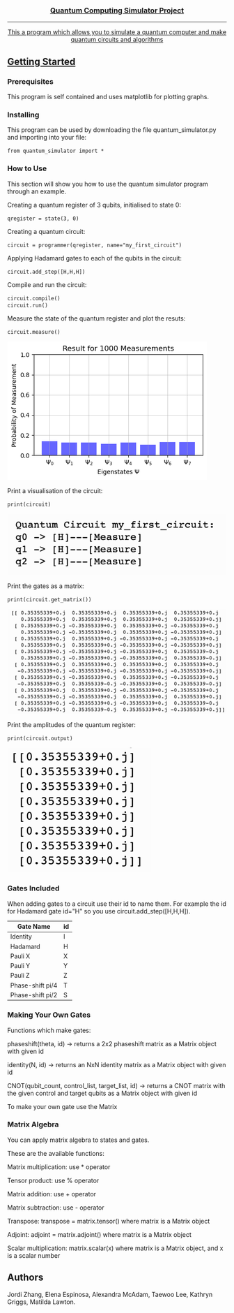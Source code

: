 <p align="center">
  <a href="addlinktopage" rel="noopener">
</p>

<h3 align="center">Quantum Computing Simulator Project</h3>

---

<p align="center"> This a program which allows you to simulate a quantum computer and make quantum circuits and algorithms 
    <br> 
</p>

<!-- ## Table of Contents
- [Table of Contents](#table-of-contents)
- [Getting Started ](#getting-started-)
  - [Prerequisites](#prerequisites)
  - [Installing](#installing)
- [Usage ](#usage-)
- [Authors ](#authors-) -->

## Getting Started <a name = "getting_started"></a>

### Prerequisites
This program is self contained and uses matplotlib for plotting graphs. 

### Installing
This program can be used by downloading the file quantum_simulator.py and importing into your file:

```
from quantum_simulator import *
```

### How to Use 
This section will show you how to use the quantum simulator program through an example.  


Creating a quantum register of 3 qubits, initialised to state 0:

```
qregister = state(3, 0)
```

Creating a quantum circuit:

```
circuit = programmer(qregister, name="my_first_circuit")
```

Applying Hadamard gates to each of the qubits in the circuit:

```
circuit.add_step([H,H,H])
```

Compile and run the circuit:

```
circuit.compile()
circuit.run()
```


Measure the state of the quantum register and plot the resuts:
```
circuit.measure()
```
![graph](./docs/measureplot.png) 


Print a visualisation of the circuit:
```
print(circuit)
```
![graph](./docs/visualcircuit.png) 


Print the gates as a matrix:
```
print(circuit.get_matrix())
```
![graph](./docs/matrixcircuit.png) 


Print the amplitudes of the quantum register:
```
print(circuit.output)

```
![graph](./docs/amplitudes.png) 


### Gates Included
When adding gates to a circuit use their id to name them. For example the id for Hadamard gate id="H" so you use circuit.add_step([H,H,H]).

| Gate Name        | id |
| ---------------- | -- |
| Identity         | I  |
| Hadamard         | H  |
| Pauli X          | X  |
| Pauli Y          | Y  |
| Pauli Z          | Z  |
| Phase-shift pi/4 | T  |
| Phase-shift pi/2 | S  |


### Making Your Own Gates
Functions which make gates:

phaseshift(theta, id) -> returns a 2x2 phaseshift matrix as a Matrix object with given id

identity(N, id) -> returns an NxN identity matrix as a Matrix object with given id

CNOT(qubit_count, control_list, target_list, id) -> returns a CNOT matrix with the given control and target qubits as a Matrix object with given id

To make your own gate use the Matrix 

### Matrix Algebra 
You can apply matrix algebra to states and gates. 

These are the available functions:

Matrix multiplication: use * operator 

Tensor product: use % operator 

Matrix addition: use + operator

Matrix subtraction: use - operator 

Transpose: transpose = matrix.tensor() where matrix is a Matrix object 

Adjoint: adjoint = matrix.adjoint() where matrix is a Matrix object 

Scalar multiplication: matrix.scalar(x) where matrix is a Matrix object, and x is a scalar number 



## Authors <a name = "authors"></a>
Jordi Zhang,
Elena Espinosa,
Alexandra McAdam,
Taewoo Lee,
Kathryn Griggs,
Matilda Lawton.


